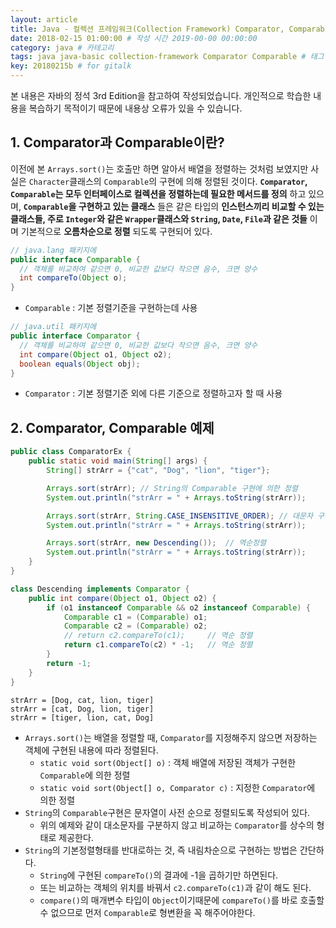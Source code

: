 ```yaml
---
layout: article
title: Java - 컬렉션 프레임워크(Collection Framework) Comparator, Comparable # 제목
date: 2018-02-15 01:00:00 # 작성 시간 2019-00-00 00:00:00
category: java # 카테고리
tags: java java-basic collection-framework Comparator Comparable # 태그
key: 20180215b # for gitalk
---
```


<!--more-->

본 내용은 자바의 정석 3rd Edition을 참고하여 작성되었습니다. 개인적으로 학습한 내용을 복습하기 목적이기 때문에 내용상 오류가 있을 수 있습니다.

## 1. Comparator과 Comparable이란?

이전에 본 `Arrays.sort()`는 호출만 하면 알아서 배열을 정렬하는 것처럼 보였지만 사실은 `Character`클래스의 `Comparable`의 구현에 의해 정렬된 것이다. **`Comparator`, `Comparable`는 모두 인터페이스로 컬렉션을 정렬하는데 필요한 메서드를 정의** 하고 있으며, **`Comparable`을 구현하고 있는 클래스** 들은 같은 타입의 **인스턴스끼리 비교할 수 있는 클래스들, 주로 `Integer`와 같은 `Wrapper`클래스와 `String`, `Date`, `File`과 같은 것들** 이며 기본적으로 **오름차순으로 정렬** 되도록 구현되어 있다.

```java
// java.lang 패키지에
public interface Comparable {
  // 객체를 비교하여 같으면 0, 비교한 값보다 작으면 음수, 크면 양수
  int compareTo(Object o);
}
```
- `Comparable` : 기본 정렬기준을 구현하는데 사용
```java
// java.util 패키지에
public interface Comparator {
  // 객체를 비교하여 같으면 0, 비교한 값보다 작으면 음수, 크면 양수
  int compare(Object o1, Object o2);
  boolean equals(Object obj);
}
```
- `Comparator` : 기본 정렬기준 외에 다른 기준으로 정렬하고자 할 때 사용

## 2. Comparator, Comparable 예제

```java
public class ComparatorEx {
    public static void main(String[] args) {
        String[] strArr = {"cat", "Dog", "lion", "tiger"};

        Arrays.sort(strArr); // String의 Comparable 구현에 의한 정렬
        System.out.println("strArr = " + Arrays.toString(strArr));

        Arrays.sort(strArr, String.CASE_INSENSITIVE_ORDER); // 대문자 구분X
        System.out.println("strArr = " + Arrays.toString(strArr));

        Arrays.sort(strArr, new Descending());  // 역순정렬
        System.out.println("strArr = " + Arrays.toString(strArr));
    }
}

class Descending implements Comparator {
    public int compare(Object o1, Object o2) {
        if (o1 instanceof Comparable && o2 instanceof Comparable) {
            Comparable c1 = (Comparable) o1;
            Comparable c2 = (Comparable) o2;
            // return c2.compareTo(c1);     // 역순 정렬
            return c1.compareTo(c2) * -1;   // 역순 정렬
        }
        return -1;
    }
}
```

```console
strArr = [Dog, cat, lion, tiger]
strArr = [cat, Dog, lion, tiger]
strArr = [tiger, lion, cat, Dog]
```

- `Arrays.sort()`는 배열을 정렬할 때, `Comparator`를 지정해주지 않으면 저장하는 객체에 구현된 내용에 따라 정렬된다.
  - `static void sort(Object[] o)` : 객체 배열에 저장된 객체가 구현한 `Comparable`에 의한 정렬
  - `static void sort(Object[] o, Comparator c)` : 지정한 `Comparator`에 의한 정렬
- `String`의 `Comparable`구현은 문자열이 사전 순으로 정렬되도록 작성되어 있다.
  - 위의 예제와 같이 대소문자를 구분하지 않고 비교하는 `Comparator`를 상수의 형태로 제공한다.
- `String`의 기본정렬형태를 반대로하는 것, 즉 내림차순으로 구현하는 방법은 간단하다.
  - `String`에 구현된 `compareTo()`의 결과에 -1을 곱하기만 하면된다.
  - 또는 비교하는 객체의 위치를 바꿔서 `c2.compareTo(c1)`과 같이 해도 된다.
  - `compare()`의 매개변수 타입이 `Object`이기때문에 `compareTo()`를 바로 호출할 수 없으므로 먼저 `Comparable`로 형변환을 꼭 해주어야한다.
